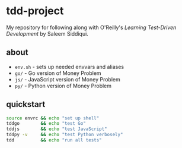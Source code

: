 # tdd-project

My repository for following along with O'Reilly's *Learning Test-Driven Development* by Saleem Siddiqui.

## about

- `env.sh` - sets up needed envvars and aliases
- `go/` - Go version of Money Problem
- `js/` - JavaScript version of Money Problem
- `py/` - Python version of Money Problem

## quickstart

```bash
source envrc && echo "set up shell"
tddgo        && echo "test Go"
tddjs        && echo "test JavaScript"
tddpy -v     && echo "test Python verbosely"
tdd          && echo "run all tests"
```
